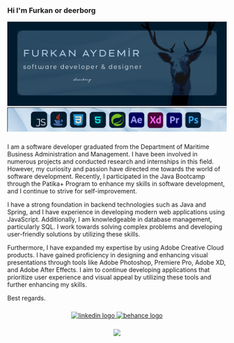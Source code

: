 <h3 align="left">Hi I'm Furkan or deerborg</h2>


<img src ="g_banner2.png"/>
<img src ="g_brand3.png"/>



###

I am a software developer graduated from the Department of Maritime Business Administration and Management. I have been involved in numerous projects and conducted research and internships in this field. However, my curiosity and passion have directed me towards the world of software development. Recently, I participated in the Java Bootcamp through the Patika+ Program to enhance my skills in software development, and I continue to strive for self-improvement.

I have a strong foundation in backend technologies such as Java and Spring, and I have experience in developing modern web applications using JavaScript. Additionally, I am knowledgeable in database management, particularly SQL. I work towards solving complex problems and developing user-friendly solutions by utilizing these skills.

Furthermore, I have expanded my expertise by using Adobe Creative Cloud products. I have gained proficiency in designing and enhancing visual presentations through tools like Adobe Photoshop, Premiere Pro, Adobe XD, and Adobe After Effects. I aim to continue developing applications that prioritize user experience and visual appeal by utilizing these tools and further enhancing my skills.

Best regards.

###



###

<div align="center">
  <a href="https://www.linkedin.com/in/ffurkanaydemir/" target="_blank">
    <img src="https://raw.githubusercontent.com/maurodesouza/profile-readme-generator/master/src/assets/icons/social/linkedin/default.svg" width="56" height="39" alt="linkedin logo"  />
  </a>
  <a href="https://www.behance.net/deeborgh" target="_blank">
    <img src="https://raw.githubusercontent.com/maurodesouza/profile-readme-generator/master/src/assets/icons/social/behance/default.svg" width="56" height="39" alt="behance logo"  />
  </a>
</div>

###

<div align="center">
  <img src="https://profile-counter.glitch.me/deerborg/count.svg?"  />
</div>

###



